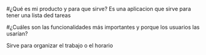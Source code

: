 #¿Qué es mi producto y para que sirve?
Es una aplicacion que sirve para tener una lista ded tareas


#¿Cuáles son las funcionalidades más importantes y porque los usuarios las usarían?

Sirve para organizar el trabajo o el horario 
